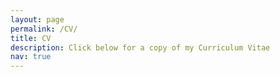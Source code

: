 ```yaml
---
layout: page
permalink: /CV/
title: CV
description: Click below for a copy of my Curriculum Vitae
nav: true
---
```


<object data="../assets/pdf/BakColemanCV.pdf" width="80%" height="100%" type='application/pdf'></object>
